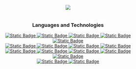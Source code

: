 <div align="center">
  <a href="https://github.com/thuhtoosan">
    <picture>
      <source
      srcset="https://github-readme-stats-thuhtoosan.vercel.app/api/top-langs/?username=thuhtoosan&size_weight=0.5&count_weight=0.5&layout=compact&theme=algolia"
      media="(prefers-color-scheme: dark)"
    />
      <source
      srcset="https://github-readme-stats-thuhtoosan.vercel.app/api/top-langs/?username=thuhtoosan&size_weight=0.5&count_weight=0.5&layout=compact"
      media="(prefers-color-scheme: light), (prefers-color-scheme: no-preference)"
    />
      <img src="https://github-readme-stats-thuhtoosan.vercel.app/api/top-langs/?username=thuhtoosan&size_weight=0.5&count_weight=0.5&layout=compact" />
    </picture>
  </a>
  <br/>
  <br/>

  <h3>Languages and Technologies</h3>

  <a href="https://typescriptlang.org" title="TypeScript">
    <img alt="Static Badge" src="https://img.shields.io/badge/TypeScript-3178C6?style=for-the-badge&logo=typescript&logoColor=white">
  </a>
  <a href="https://www.ecma-international.org/publications-and-standards/standards/ecma-262/" title="JavaScript">
    <img alt="Static Badge" src="https://img.shields.io/badge/javascript-F7DF1E?style=for-the-badge&logo=javascript&logoColor=black">
  </a>
  <a href="https://react.dev/" title="React">
    <img alt="Static Badge" src="https://img.shields.io/badge/react-61DAFB?style=for-the-badge&logo=react&logoColor=black">
  </a>
  <a href="https://redux-toolkit.js.org/" title="Redux">
    <img alt="Static Badge" src="https://img.shields.io/badge/redux-764ABC?style=for-the-badge&logo=redux&logoColor=white">
  </a>
  <a href="https://vitejs.dev/" title="Vite">
    <img alt="Static Badge" src="https://img.shields.io/badge/vite-646CFF?style=for-the-badge&logo=vite&logoColor=white">
  </a>
  <br />

  <a href="https://www.framer.com/motion/" title="Framer Motion">
    <img alt="Static Badge" src="https://img.shields.io/badge/framer%20motion-0055FF?style=for-the-badge&logo=framer&logoColor=white">
  </a>
  <a href="https://getbootstrap.com/" title="Bootstrap">
    <img alt="Static Badge" src="https://img.shields.io/badge/bootstrap-7952B3?style=for-the-badge&logo=bootstrap&logoColor=white">
  </a>
  <a href="https://html.spec.whatwg.org/multipage/" title="HTML5">
    <img alt="Static Badge" src="https://img.shields.io/badge/html-E34F26?style=for-the-badge&logo=html5&logoColor=white">
  </a>
  <a href="https://drafts.csswg.org/" title="CSS3">
    <img alt="Static Badge" src="https://img.shields.io/badge/CSS-1572B6?style=for-the-badge&logo=css3&logoColor=white">
  </a>
  <br />
  <a href="https://www.postman.com/" title="Postman">
    <img alt="Static Badge" src="https://img.shields.io/badge/postman-FF6C37?style=for-the-badge&logo=postman&logoColor=white">
  </a>
    <a href="https://www.docker.com/" title="Docker">
    <img alt="Static Badge" src="https://img.shields.io/badge/docker-blue?style=for-the-badge&logo=docker&logoColor=white">
  </a>
  <a href="https://vscodium.com/" title="VSCodium">
    <img alt="Static Badge" src="https://img.shields.io/badge/vscodium-2F80ED?style=for-the-badge&logo=vscodium&logoColor=white">
  </a>
  <a href="https://git-scm.com/" title="Git">
    <img alt="Static Badge" src="https://img.shields.io/badge/git-F05032?style=for-the-badge&logo=git&logoColor=white">
  </a>
  <a href="https://www.gnu.org/gnu/linux-and-gnu.en.html" title="GNU/Linux">
    <img alt="Static Badge" src="https://img.shields.io/badge/gnu/linux-FCC624?style=for-the-badge&logo=linux&logoColor=black">
  </a>
  <br />

  <a href="https://www.gnu.org/software/bash/" title="Bash">
    <img alt="Static Badge" src="https://img.shields.io/badge/bash-4EAA25?style=for-the-badge&logo=gnubash&logoColor=white">
  </a>
  <a href="http://zsh.sourceforge.net/" title="Zsh">
    <img alt="Static Badge" src="https://img.shields.io/badge/zsh-F15A24?style=for-the-badge&logo=zsh&logoColor=white">
  </a>
  <br />


</div>
